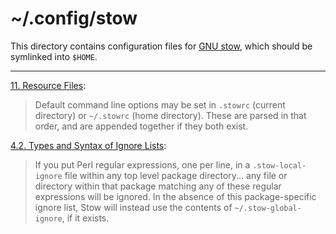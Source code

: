 # ~/.config/stow

This directory contains configuration files for [GNU stow](https://gnu.org/software/stow),
which should be symlinked into `$HOME`.

***

[11. Resource Files](https://gnu.org/software/stow/manual/stow.html#Resource-Files):

> Default command line options may be set in `.stowrc` (current directory) or
> `~/.stowrc` (home directory). These are parsed in that order, and are appended
> together if they both exist.

[4.2. Types and Syntax of Ignore Lists](https://gnu.org/software/stow/manual/stow.html#Types-And-Syntax-Of-Ignore-Lists):

> If you put Perl regular expressions, one per line, in a `.stow-local-ignore`
> file within any top level package directory... any file or directory within
> that package matching any of these regular expressions will be ignored. In the
> absence of this package-specific ignore list, Stow will instead use the
> contents of `~/.stow-global-ignore`, if it exists.
